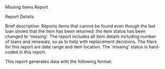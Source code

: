 Missing Items Report

Report Details

Brief description: Reports items that cannot be found even though the last loan shows that the item has been returned; the item status has been changed to 'missing'. 
The report includes all item details including number of loans and renewals, so as to help with replacement decisions. The filers for this report are date range and item location.
The 'missing' status is hard-coded in this report.

This report generates data with the following format:

